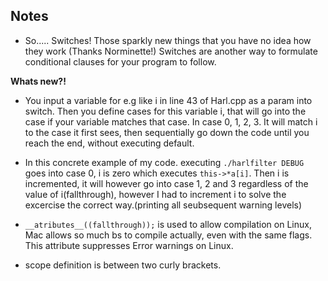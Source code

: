 ## Notes

-	So..... Switches! Those sparkly new things that you have no idea how they work (Thanks Norminette!) Switches are another way to formulate conditional clauses for your program to follow.

**Whats new?!**

- You input a variable for e.g like i in line 43 of Harl.cpp as a param into switch. Then you define cases for this variable i, that will go into the case if your variable matches that case. In case 0, 1, 2, 3. It will match i to the case it first sees, then sequentially go down the code until you reach the end, without executing default.
- In this concrete example of my code. executing `./harlfilter DEBUG` goes into case 0, i is zero which executes `this->*a[i]`. Then i is incremented, it will however go into case 1, 2 and 3 regardless of the value of i(fallthrough), however I had to increment i to solve the excercise the correct way.(printing all seubsequent warning levels)
- `__atributes__((fallthrough));` is used to allow compilation on Linux, Mac allows so much bs to compile actually, even with the same flags. This attribute suppresses Error warnings on Linux.

- scope definition is between two curly brackets.